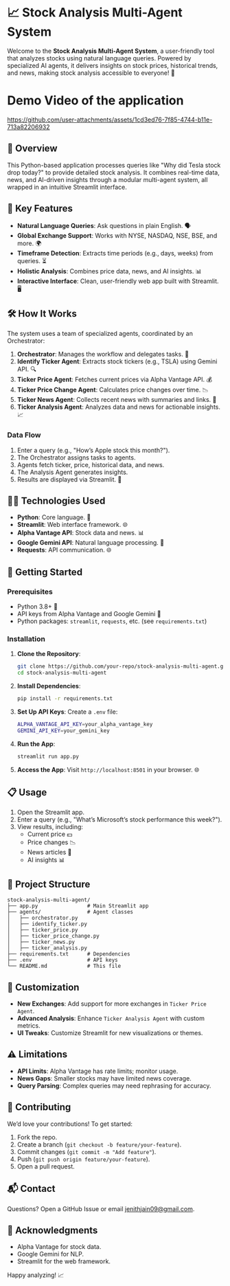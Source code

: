 # 📈 Stock Analysis Multi-Agent System

Welcome to the **Stock Analysis Multi-Agent System**, a user-friendly tool that analyzes stocks using natural language queries. Powered by specialized AI agents, it delivers insights on stock prices, historical trends, and news, making stock analysis accessible to everyone! 🚀


# Demo Video of the application



https://github.com/user-attachments/assets/1cd3ed76-7f85-4744-b11e-713a82206932



## 🌟 Overview

This Python-based application processes queries like "Why did Tesla stock drop today?" to provide detailed stock analysis. It combines real-time data, news, and AI-driven insights through a modular multi-agent system, all wrapped in an intuitive Streamlit interface.

## 🎯 Key Features

- **Natural Language Queries**: Ask questions in plain English. 🗣️
- **Global Exchange Support**: Works with NYSE, NASDAQ, NSE, BSE, and more. 🌍
- **Timeframe Detection**: Extracts time periods (e.g., days, weeks) from queries. ⏳
- **Holistic Analysis**: Combines price data, news, and AI insights. 📊
- **Interactive Interface**: Clean, user-friendly web app built with Streamlit. 🖥️

## 🛠️ How It Works

The system uses a team of specialized agents, coordinated by an Orchestrator:

1. **Orchestrator**: Manages the workflow and delegates tasks. 🧠
2. **Identify Ticker Agent**: Extracts stock tickers (e.g., TSLA) using Gemini API. 🔍
3. **Ticker Price Agent**: Fetches current prices via Alpha Vantage API. 💰
4. **Ticker Price Change Agent**: Calculates price changes over time. 📉
5. **Ticker News Agent**: Collects recent news with summaries and links. 📰
6. **Ticker Analysis Agent**: Analyzes data and news for actionable insights. 📈

### Data Flow

1. Enter a query (e.g., "How’s Apple stock this month?").
2. The Orchestrator assigns tasks to agents.
3. Agents fetch ticker, price, historical data, and news.
4. The Analysis Agent generates insights.
5. Results are displayed via Streamlit. 🎉

## 🧑‍💻 Technologies Used

- **Python**: Core language. 🐍
- **Streamlit**: Web interface framework. 🌐
- **Alpha Vantage API**: Stock data and news. 📊
- **Google Gemini API**: Natural language processing. 🤖
- **Requests**: API communication. 🌐

## 🚀 Getting Started

### Prerequisites

- Python 3.8+ 🐍
- API keys from Alpha Vantage and Google Gemini 🔑
- Python packages: `streamlit`, `requests`, etc. (see `requirements.txt`)

### Installation

1. **Clone the Repository**:

   ```bash
   git clone https://github.com/your-repo/stock-analysis-multi-agent.git
   cd stock-analysis-multi-agent
   ```

2. **Install Dependencies**:

   ```bash
   pip install -r requirements.txt
   ```

3. **Set Up API Keys**: Create a `.env` file:

   ```bash
   ALPHA_VANTAGE_API_KEY=your_alpha_vantage_key
   GEMINI_API_KEY=your_gemini_key
   ```

4. **Run the App**:

   ```bash
   streamlit run app.py
   ```

5. **Access the App**: Visit `http://localhost:8501` in your browser. 🌐

## 📋 Usage

1. Open the Streamlit app.
2. Enter a query (e.g., "What’s Microsoft’s stock performance this week?").
3. View results, including:
   - Current price 💵
   - Price changes 📉
   - News articles 📰
   - AI insights 📊

## 📂 Project Structure

```
stock-analysis-multi-agent/
├── app.py                # Main Streamlit app
├── agents/               # Agent classes
│   ├── orchestrator.py
│   ├── identify_ticker.py
│   ├── ticker_price.py
│   ├── ticker_price_change.py
│   ├── ticker_news.py
│   ├── ticker_analysis.py
├── requirements.txt      # Dependencies
├── .env                  # API keys
└── README.md             # This file
```

## 🔧 Customization

- **New Exchanges**: Add support for more exchanges in `Ticker Price Agent`.
- **Advanced Analysis**: Enhance `Ticker Analysis Agent` with custom metrics.
- **UI Tweaks**: Customize Streamlit for new visualizations or themes.

## ⚠️ Limitations

- **API Limits**: Alpha Vantage has rate limits; monitor usage.
- **News Gaps**: Smaller stocks may have limited news coverage.
- **Query Parsing**: Complex queries may need rephrasing for accuracy.

## 🌟 Contributing

We’d love your contributions! To get started:

1. Fork the repo.
2. Create a branch (`git checkout -b feature/your-feature`).
3. Commit changes (`git commit -m "Add feature"`).
4. Push (`git push origin feature/your-feature`).
5. Open a pull request.

## 📬 Contact

Questions? Open a GitHub Issue or email jenithjain09@gmail.com.

## 🙏 Acknowledgments

- Alpha Vantage for stock data.
- Google Gemini for NLP.
- Streamlit for the web framework.

Happy analyzing! 📈
